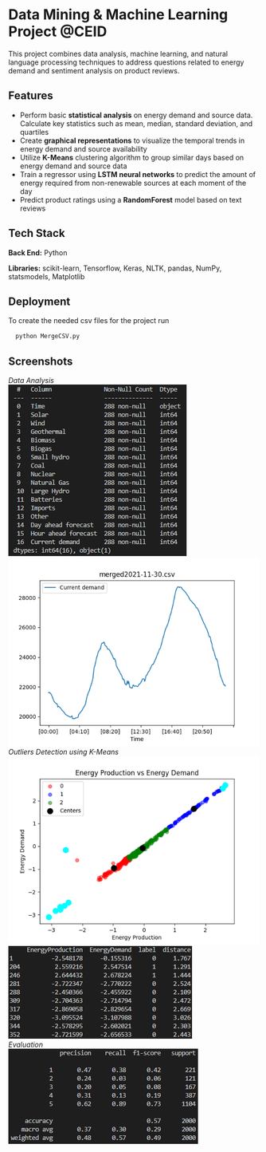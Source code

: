 
# Data Mining & Machine Learning Project @CEID

This project combines data analysis, machine learning, and natural language processing techniques to address questions related to energy demand and sentiment analysis on product reviews. 



## Features

- Perform basic **statistical analysis** on energy demand and source data. Calculate key statistics such as mean, median, standard deviation, and quartiles
- Create **graphical representations** to visualize the temporal trends in energy demand and source availability
- Utilize **K-Means** clustering algorithm to group similar days based on energy demand and source data
- Train a regressor using **LSTM neural networks** to predict the amount of energy required from non-renewable sources at each moment of the day
- Predict product ratings using a **RandomForest** model based on text reviews


## Tech Stack

**Back End:** Python

**Libraries:** scikit-learn, Tensorflow, Keras, NLTK, pandas, NumPy, statsmodels, Matplotlib



## Deployment

To create the needed csv files for the project run

```bash
  python MergeCSV.py
```


## Screenshots
*Data Analysis*</br>
![App Screenshot](https://github.com/manosmin/ceid-ml/blob/master/screenshots/ss1.png)</br>
![App Screenshot](https://github.com/manosmin/ceid-ml/blob/master/screenshots/ss2.png)</br>
*Outliers Detection using K-Means*</br>
![App Screenshot](https://github.com/manosmin/ceid-ml/blob/master/screenshots/ss4.png)</br>
![App Screenshot](https://github.com/manosmin/ceid-ml/blob/master/screenshots/ss3.PNG)</br>
*Evaluation*</br>
![App Screenshot](https://github.com/manosmin/ceid-ml/blob/master/screenshots/ss5.png)


